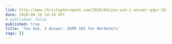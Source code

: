 ```yaml
---
link: http://www.christopherspenn.com/2018/04/you-ask-i-answer-gdpr-101-for-marketers/
date: 2018-04-16 14:24 UTC
# published: false
published: true
title: 'You Ask, I Answer: GDPR 101 for Marketers'
tags: []
---
```



